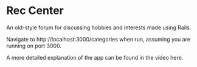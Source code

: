 # Rec Center


An old-style forum for discussing hobbies and interests made using Rails.

Navigate to http://localhost:3000/categories when run, assuming you are running on port 3000.

A more detailed explanation of the app can be found in the video here. 

